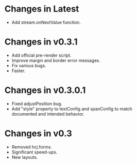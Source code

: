 # Changes in Latest #

* Add stream.onNextValue function.


# Changes in v0.3.1 #

* Add official pre-render script.
* Improve margin and border error messages.
* Fix various bugs.
* Faster.


# Changes in v0.3.0.1 #

* Fixed adjustPosition bug.
* Add "style" property to textConfig and spanConfig to match documented and intended behavior.


# Changes in v0.3 #

* Removed hcj.forms.
* Significant speed-ups.
* New layouts.
